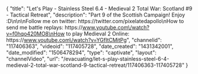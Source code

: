 {
    "title": "Let's Play - Stainless Steel 6.4 - Medieval 2 Total War: Scotland #9 - Tactical Retreat",
    "description": "Part 9 of the Scottish Campaign!  Enjoy :D\n\n\nFollow me on twitter: https:\/\/twitter.com\/pixelatedapollo\nHow to send me battle replays: https:\/\/www.youtube.com\/watch?v=f0hqo420MO8\nHow to play Medieval 2 Online: https:\/\/www.youtube.com\/watch?v=YGfItCMitPg",
    "channelid": "117406363",
    "videoid": "117405728",
    "date_created": "1431342001",
    "date_modified": "1506478294",
    "type": "captivate",
    "layout": "channelVideo",
    "url": "\/evacuating\/let-s-play-stainless-steel-6-4-medieval-2-total-war-scotland-9-tactical-retreat\/117406363-117405728"
}